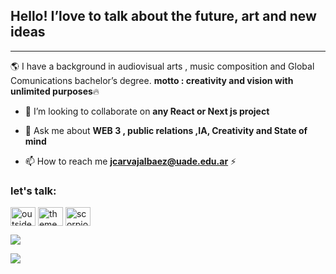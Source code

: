 

## Hello! I’love to talk about the future, art and new ideas 

---

🌎 I have a background in audiovisual arts , music composition and Global Comunications bachelor’s degree.
 **motto : creativity and vision with unlimited purposes**🔥
 
- 🔮 I’m looking to collaborate on **any React or Next js project**

<!-- - 📝 I regularly write articles on [https://dev.to/outsiderintrospector](https://dev.to/outsiderintrospector) -->

- 💬 Ask me about **WEB 3  , public relations ,IA, Creativity and State of mind**

- 📫 How to reach me **jcarvajalbaez@uade.edu.ar** ⚡ 

<h3 align="left">let's talk:</h3>
<p align="left">
<a href="https://dev.to/outsiderintrospector" target="blank"><img align="center" src="https://raw.githubusercontent.com/rahuldkjain/github-profile-readme-generator/master/src/images/icons/Social/devto.svg" alt="outsiderintrospector" height="30" width="40" /></a>
<a href="https://twitter.com/codelandr" target="blank"><img align="center" src="https://raw.githubusercontent.com/rahuldkjain/github-profile-readme-generator/master/src/images/icons/Social/twitter.svg" alt="thementalstates" height="30" width="40" /></a>
<a href="https://linkedin.com/in/scorpiondev" target="blank"><img align="center" src="https://raw.githubusercontent.com/rahuldkjain/github-profile-readme-generator/master/src/images/icons/Social/linked-in-alt.svg" alt="scorpiondev" height="30" width="40" /></a>
<!-- <a href="https://instagram.com/scorpion.dagger" target="blank"><img align="center" src="https://raw.githubusercontent.com/rahuldkjain/github-profile-readme-generator/master/src/images/icons/Social/instagram.svg" alt="scorpion.dagger" height="30" width="40" /></a> -->
</p>



![](http://github-profile-summary-cards.vercel.app/api/cards/stats?username={humancodex}&theme={radical})

![](http://github-profile-summary-cards.vercel.app/api/cards/repos-per-language?username={humancodex}&theme={tokyonight}&exclude={exclude})


